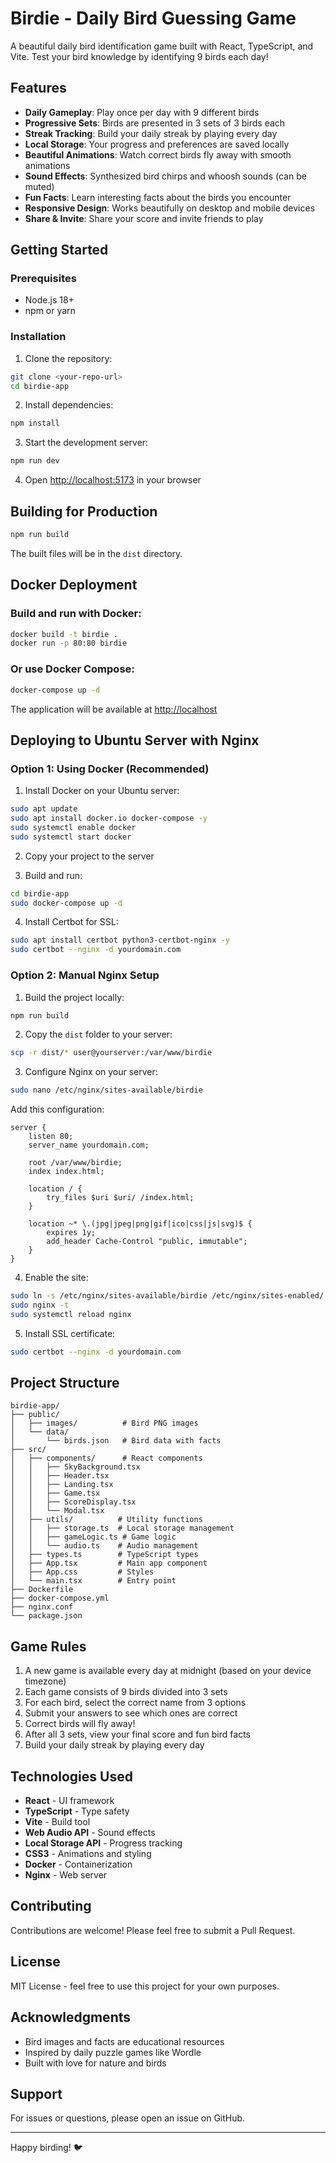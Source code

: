 # Birdie - Daily Bird Guessing Game

A beautiful daily bird identification game built with React, TypeScript, and Vite. Test your bird knowledge by identifying 9 birds each day!

## Features

- **Daily Gameplay**: Play once per day with 9 different birds
- **Progressive Sets**: Birds are presented in 3 sets of 3 birds each
- **Streak Tracking**: Build your daily streak by playing every day
- **Local Storage**: Your progress and preferences are saved locally
- **Beautiful Animations**: Watch correct birds fly away with smooth animations
- **Sound Effects**: Synthesized bird chirps and whoosh sounds (can be muted)
- **Fun Facts**: Learn interesting facts about the birds you encounter
- **Responsive Design**: Works beautifully on desktop and mobile devices
- **Share & Invite**: Share your score and invite friends to play

## Getting Started

### Prerequisites

- Node.js 18+
- npm or yarn

### Installation

1. Clone the repository:
```bash
git clone <your-repo-url>
cd birdie-app
```

2. Install dependencies:
```bash
npm install
```

3. Start the development server:
```bash
npm run dev
```

4. Open [http://localhost:5173](http://localhost:5173) in your browser

## Building for Production

```bash
npm run build
```

The built files will be in the `dist` directory.

## Docker Deployment

### Build and run with Docker:

```bash
docker build -t birdie .
docker run -p 80:80 birdie
```

### Or use Docker Compose:

```bash
docker-compose up -d
```

The application will be available at [http://localhost](http://localhost)

## Deploying to Ubuntu Server with Nginx

### Option 1: Using Docker (Recommended)

1. Install Docker on your Ubuntu server:
```bash
sudo apt update
sudo apt install docker.io docker-compose -y
sudo systemctl enable docker
sudo systemctl start docker
```

2. Copy your project to the server

3. Build and run:
```bash
cd birdie-app
sudo docker-compose up -d
```

4. Install Certbot for SSL:
```bash
sudo apt install certbot python3-certbot-nginx -y
sudo certbot --nginx -d yourdomain.com
```

### Option 2: Manual Nginx Setup

1. Build the project locally:
```bash
npm run build
```

2. Copy the `dist` folder to your server:
```bash
scp -r dist/* user@yourserver:/var/www/birdie
```

3. Configure Nginx on your server:
```bash
sudo nano /etc/nginx/sites-available/birdie
```

Add this configuration:
```nginx
server {
    listen 80;
    server_name yourdomain.com;

    root /var/www/birdie;
    index index.html;

    location / {
        try_files $uri $uri/ /index.html;
    }

    location ~* \.(jpg|jpeg|png|gif|ico|css|js|svg)$ {
        expires 1y;
        add_header Cache-Control "public, immutable";
    }
}
```

4. Enable the site:
```bash
sudo ln -s /etc/nginx/sites-available/birdie /etc/nginx/sites-enabled/
sudo nginx -t
sudo systemctl reload nginx
```

5. Install SSL certificate:
```bash
sudo certbot --nginx -d yourdomain.com
```

## Project Structure

```
birdie-app/
├── public/
│   ├── images/          # Bird PNG images
│   └── data/
│       └── birds.json   # Bird data with facts
├── src/
│   ├── components/      # React components
│   │   ├── SkyBackground.tsx
│   │   ├── Header.tsx
│   │   ├── Landing.tsx
│   │   ├── Game.tsx
│   │   ├── ScoreDisplay.tsx
│   │   └── Modal.tsx
│   ├── utils/          # Utility functions
│   │   ├── storage.ts  # Local storage management
│   │   ├── gameLogic.ts # Game logic
│   │   └── audio.ts    # Audio management
│   ├── types.ts        # TypeScript types
│   ├── App.tsx         # Main app component
│   ├── App.css         # Styles
│   └── main.tsx        # Entry point
├── Dockerfile
├── docker-compose.yml
├── nginx.conf
└── package.json
```

## Game Rules

1. A new game is available every day at midnight (based on your device timezone)
2. Each game consists of 9 birds divided into 3 sets
3. For each bird, select the correct name from 3 options
4. Submit your answers to see which ones are correct
5. Correct birds will fly away!
6. After all 3 sets, view your final score and fun bird facts
7. Build your daily streak by playing every day

## Technologies Used

- **React** - UI framework
- **TypeScript** - Type safety
- **Vite** - Build tool
- **Web Audio API** - Sound effects
- **Local Storage API** - Progress tracking
- **CSS3** - Animations and styling
- **Docker** - Containerization
- **Nginx** - Web server

## Contributing

Contributions are welcome! Please feel free to submit a Pull Request.

## License

MIT License - feel free to use this project for your own purposes.

## Acknowledgments

- Bird images and facts are educational resources
- Inspired by daily puzzle games like Wordle
- Built with love for nature and birds

## Support

For issues or questions, please open an issue on GitHub.

---

Happy birding! 🐦
